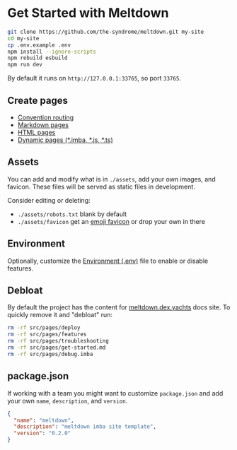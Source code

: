 
# Get Started with Meltdown

```sh
git clone https://github.com/the-syndrome/meltdown.git my-site
cd my-site
cp .env.example .env
npm install --ignore-scripts
npm rebuild esbuild
npm run dev
```

By default it runs on `http://127.0.0.1:33765`, so port `33765`.

## Create pages

+ [Convention routing](/features/convention-routing)
+ [Markdown pages](/features/markdown)
+ [HTML pages](/features/html)
+ [Dynamic pages (*.imba, *.js, *.ts)](/features/dynamic-data)

## Assets

You can add and modify what is in `./assets`, add your own images, and favicon. These files will be served as static files in development.

Consider editing or deleting:

+ `./assets/robots.txt` blank by default
+ `./assets/favicon` get an [emoji favicon](https://favicon.io/emoji-favicons/) or drop your own in there

## Environment

Optionally, customize the [Environment (.env)](/deploy/environment) file to enable or disable features.

## Debloat

By default the project has the content for [meltdown.dex.yachts](https://meltdown.dex.yachts) docs site. To quickly remove it and "debloat" run:

```sh
rm -rf src/pages/deploy
rm -rf src/pages/features
rm -rf src/pages/troubleshooting
rm -rf src/pages/get-started.md
rm -rf src/pages/debug.imba
```

## package.json

If working with a team you might want to customize `package.json` and add your own `name`, `description`, and `version`.

```json
{
  "name": "meltdown",
  "description": "meltdown imba site template",
  "version": "0.2.0"
}
```
